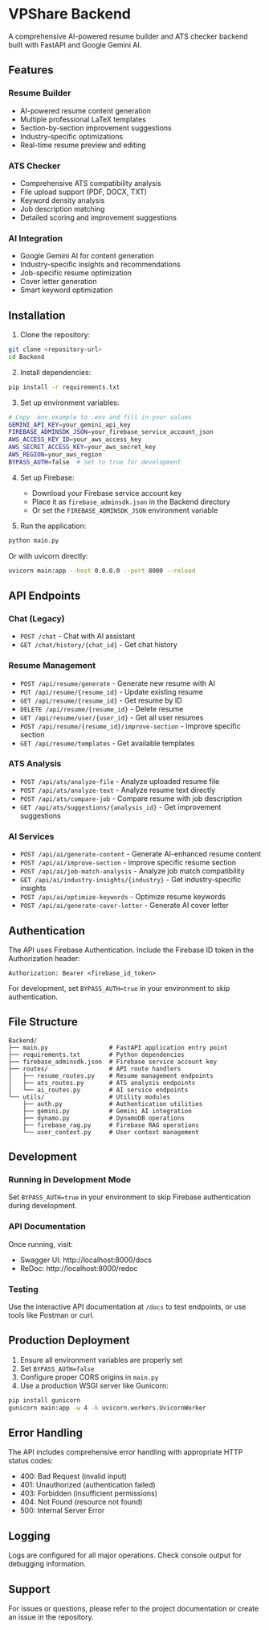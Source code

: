 # VPShare Backend

A comprehensive AI-powered resume builder and ATS checker backend built with FastAPI and Google Gemini AI.

## Features

### Resume Builder
- AI-powered resume content generation
- Multiple professional LaTeX templates
- Section-by-section improvement suggestions
- Industry-specific optimizations
- Real-time resume preview and editing

### ATS Checker
- Comprehensive ATS compatibility analysis
- File upload support (PDF, DOCX, TXT)
- Keyword density analysis
- Job description matching
- Detailed scoring and improvement suggestions

### AI Integration
- Google Gemini AI for content generation
- Industry-specific insights and recommendations
- Job-specific resume optimization
- Cover letter generation
- Smart keyword optimization

## Installation

1. Clone the repository:
```bash
git clone <repository-url>
cd Backend
```

2. Install dependencies:
```bash
pip install -r requirements.txt
```

3. Set up environment variables:
```bash
# Copy .env.example to .env and fill in your values
GEMINI_API_KEY=your_gemini_api_key
FIREBASE_ADMINSDK_JSON=your_firebase_service_account_json
AWS_ACCESS_KEY_ID=your_aws_access_key
AWS_SECRET_ACCESS_KEY=your_aws_secret_key
AWS_REGION=your_aws_region
BYPASS_AUTH=false  # Set to true for development
```

4. Set up Firebase:
   - Download your Firebase service account key
   - Place it as `firebase_adminsdk.json` in the Backend directory
   - Or set the `FIREBASE_ADMINSDK_JSON` environment variable

5. Run the application:
```bash
python main.py
```

Or with uvicorn directly:
```bash
uvicorn main:app --host 0.0.0.0 --port 8000 --reload
```

## API Endpoints

### Chat (Legacy)
- `POST /chat` - Chat with AI assistant
- `GET /chat/history/{chat_id}` - Get chat history

### Resume Management
- `POST /api/resume/generate` - Generate new resume with AI
- `PUT /api/resume/{resume_id}` - Update existing resume
- `GET /api/resume/{resume_id}` - Get resume by ID
- `DELETE /api/resume/{resume_id}` - Delete resume
- `GET /api/resume/user/{user_id}` - Get all user resumes
- `POST /api/resume/{resume_id}/improve-section` - Improve specific section
- `GET /api/resume/templates` - Get available templates

### ATS Analysis
- `POST /api/ats/analyze-file` - Analyze uploaded resume file
- `POST /api/ats/analyze-text` - Analyze resume text directly
- `POST /api/ats/compare-job` - Compare resume with job description
- `GET /api/ats/suggestions/{analysis_id}` - Get improvement suggestions

### AI Services
- `POST /api/ai/generate-content` - Generate AI-enhanced resume content
- `POST /api/ai/improve-section` - Improve specific resume section
- `POST /api/ai/job-match-analysis` - Analyze job match compatibility
- `GET /api/ai/industry-insights/{industry}` - Get industry-specific insights
- `POST /api/ai/optimize-keywords` - Optimize resume keywords
- `POST /api/ai/generate-cover-letter` - Generate AI cover letter

## Authentication

The API uses Firebase Authentication. Include the Firebase ID token in the Authorization header:

```
Authorization: Bearer <firebase_id_token>
```

For development, set `BYPASS_AUTH=true` in your environment to skip authentication.

## File Structure

```
Backend/
├── main.py                 # FastAPI application entry point
├── requirements.txt        # Python dependencies
├── firebase_adminsdk.json  # Firebase service account key
├── routes/                 # API route handlers
│   ├── resume_routes.py    # Resume management endpoints
│   ├── ats_routes.py       # ATS analysis endpoints
│   └── ai_routes.py        # AI service endpoints
└── utils/                  # Utility modules
    ├── auth.py             # Authentication utilities
    ├── gemini.py           # Gemini AI integration
    ├── dynamo.py           # DynamoDB operations
    ├── firebase_rag.py     # Firebase RAG operations
    └── user_context.py     # User context management
```

## Development

### Running in Development Mode

Set `BYPASS_AUTH=true` in your environment to skip Firebase authentication during development.

### API Documentation

Once running, visit:
- Swagger UI: http://localhost:8000/docs
- ReDoc: http://localhost:8000/redoc

### Testing

Use the interactive API documentation at `/docs` to test endpoints, or use tools like Postman or curl.

## Production Deployment

1. Ensure all environment variables are properly set
2. Set `BYPASS_AUTH=false`
3. Configure proper CORS origins in `main.py`
4. Use a production WSGI server like Gunicorn:

```bash
pip install gunicorn
gunicorn main:app -w 4 -k uvicorn.workers.UvicornWorker
```

## Error Handling

The API includes comprehensive error handling with appropriate HTTP status codes:
- 400: Bad Request (invalid input)
- 401: Unauthorized (authentication failed)
- 403: Forbidden (insufficient permissions)
- 404: Not Found (resource not found)
- 500: Internal Server Error

## Logging

Logs are configured for all major operations. Check console output for debugging information.

## Support

For issues or questions, please refer to the project documentation or create an issue in the repository.
